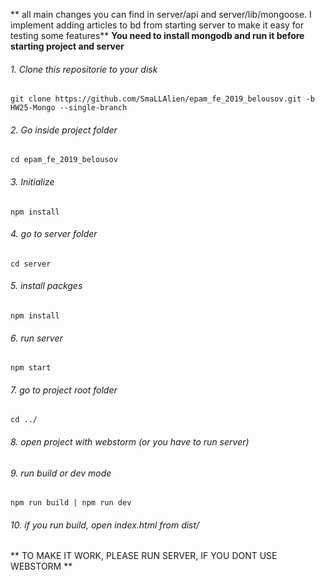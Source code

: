 
** all main changes you can find in server/api and server/lib/mongoose. I implement adding articles to bd from starting server to make it easy for testing some features**
**You need to install mongodb and run it before starting project and server**
###### 1. Clone this repositorie to your disk
```
git clone https://github.com/SmaLLAlien/epam_fe_2019_belousov.git -b HW25-Mongo --single-branch

```
###### 2. Go inside project folder
```
cd epam_fe_2019_belousov
```
###### 3. Initialize
```
npm install
```
###### 4. go to server folder

```
cd server
```
###### 5. install packges
```
npm install
```
###### 6. run server
```
npm start
```
###### 7. go to project root folder
```
cd ../
```
###### 8. open project with webstorm (or you have to run server) 
###### 9. run build or dev mode
```
npm run build | npm run dev
```

###### 10. if you run build, open index.html from dist/

** TO MAKE IT WORK, PLEASE RUN SERVER, IF YOU DONT USE WEBSTORM **




